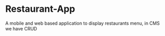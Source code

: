 # Restaurant-App
A mobile and web based application to display restaurants menu, in CMS we have CRUD 
